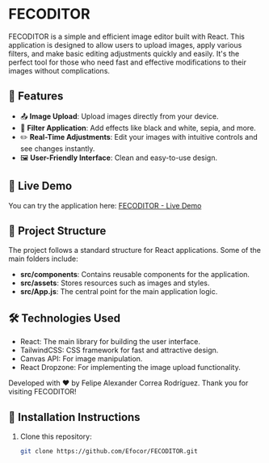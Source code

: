 # FECODITOR

FECODITOR is a simple and efficient image editor built with React. This application is designed to allow users to upload images, apply various filters, and make basic editing adjustments quickly and easily. It's the perfect tool for those who need fast and effective modifications to their images without complications.

## 🌟 Features

- 📤 **Image Upload**: Upload images directly from your device.
- 🎨 **Filter Application**: Add effects like black and white, sepia, and more.
- ✏️ **Real-Time Adjustments**: Edit your images with intuitive controls and see changes instantly.
- 🖼️ **User-Friendly Interface**: Clean and easy-to-use design.

## 🚀 Live Demo

You can try the application here: [FECODITOR - Live Demo](https://efocor.github.io/FECODITOR/)

## 📂 Project Structure

The project follows a standard structure for React applications. Some of the main folders include:

- **src/components**: Contains reusable components for the application.
- **src/assets**: Stores resources such as images and styles.
- **src/App.js**: The central point for the main application logic.

## 🛠️ Technologies Used

- React: The main library for building the user interface.
- TailwindCSS: CSS framework for fast and attractive design.
- Canvas API: For image manipulation.
- React Dropzone: For implementing the image upload functionality.


Developed with ❤️ by Felipe Alexander Correa Rodríguez. Thank you for visiting FECODITOR!

## 📜 Installation Instructions

1. Clone this repository:
   ```bash
   git clone https://github.com/Efocor/FECODITOR.git
